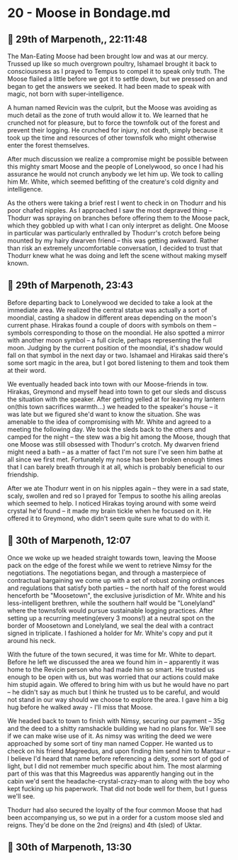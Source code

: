 # 20 - Moose in Bondage.md

## 📅 29th of Marpenoth,, 22:11:48

The Man-Eating Moose had been brought low and was at our mercy.  Trussed up like so much overgrown poultry, Ishamael brought it back to consciousness as I prayed to Tempus to compel it to speak only truth.  The Moose flailed a little before we got it to settle down, but we pressed on and began to get the answers we seeked.  It had been made to speak with magic, not born with super-intelligence.

A human named Revicin was the culprit, but the Moose was avoiding as much detail as the zone of truth would allow it to.  We learned that he crunched not for pleasure, but to force the townfolk out of the forest and prevent their logging.  He crunched for injury, not death, simply because it took up the time and resources of other townsfolk who might otherwise enter the forest themselves.

After much discussion we realize a compromise might be possible between this mighty smart Moose and the people of Lonelywood, so once I had his assurance he would not crunch anybody we let him up.  We took to calling him Mr. White, which seemed befitting of the creature's cold dignity and intelligence.

As the others were taking a brief rest I went to check in on Thodurr and his poor chafed nipples.  As I approached I saw the most depraved thing – Thodurr was spraying on branches before offering them to the Moose pack, which they gobbled up with what I can only interpret as delight.  One Moose in particular was particularly enthralled by Thodurr's crotch before being mounted by my hairy dwarven friend – this was getting awkward.  Rather than risk an extremely uncomfortable conversation, I decided to trust that Thodurr knew what he was doing and left the scene without making myself known.

## 📅 29th of Marpenoth, 23:43

Before departing back to Lonelywood we decided to take a look at the immediate area.  We realized the central statue was actually a sort of moondial, casting a shadow in different areas depending on the moon's current phase.  Hirakas found a couple of doors with symbols on them – symbols corresponding to those on the moondial.  He also spotted a mirror with another moon symbol – a full circle, perhaps representing the full moon.  Judging by the current position of the moondial, it's shadow would fall on that symbol in the next day or two.  Ishamael and Hirakas said there's some sort magic in the area, but I got bored listening to them and took them at their word.

We eventually headed back into town with our Moose-friends in tow.  Hirakas, Greymond and myself head into town to get our sleds and discuss the situation with the speaker.  After getting yelled at for leaving my lantern on(this town sacrifices warmth...) we headed to the speaker's house – it was late but we figured she'd want to know the situation.  She was amenable to the idea of compromising with Mr. White and agreed to a meeting the following day.  We took the sleds back to the others and camped for the night – the stew was a big hit among the Moose, though that one Moose was still obsessed with Thodurr's crotch.  My dwarven friend might need a bath – as a matter of fact I'm not sure I've seen him bathe at all since we first met.  Fortunately my nose has been broken enough times that I can barely breath through it at all, which is probably beneficial to our friendship.

After we ate Thodurr went in on his nipples again – they were in a sad state, scaly, swollen and red so I prayed for Tempus to soothe his ailing areolas which seemed to help.  I noticed Hirakas toying around with some weird crystal he'd found – it made my brain tickle when he focused on it.  He offered it to Greymond, who didn't seem quite sure what to do with it.

## 📅 30th of Marpenoth, 12:07

Once we woke up we headed straight towards town, leaving the Moose pack on the edge of the forest while we went to retrieve Nimsy for the negotiations.  The negotiations began, and through a masterpiece of contractual bargaining we come up with a set of robust zoning ordinances and regulations that satisfy both parties – the north half of the forest would henceforth be "Moosetown", the exclusive jurisdiction of Mr. White and his less-intelligent brethren, while the southern half would be "Lonelyland" where the townsfolk would pursue sustainable logging practices.  After setting up a recurring meeting(every 3 moons!) at a neutral spot on the border of Moosetown and Lonelyland, we seal the deal with a contract signed in triplicate.  I fashioned a holder for Mr. White's copy and put it around his neck.

With the future of the town secured, it was time for Mr. White to depart.  Before he left we discussed the area we found him in – apparently it was home to the Revicin person who had made him so smart.  He trusted us enough to be open with us, but was worried that our actions could make him stupid again.  We offered to bring him with us but he would have no part – he didn't say as much but I think he trusted us to be careful, and would not stand in our way should we choose to explore the area.   I gave him a big hug before he walked away - I'll miss that Moose.

We headed back to town to finish with Nimsy, securing our payment – 35g and the deed to a shitty ramshackle building we had no plans for.  We'll see if we can make wise use of it.  As nimsy was writing the deed we were approached by some sort of tiny man named Copper. He wanted us to check on his friend Magreedus, and upon finding him send him to Mantaur – I believe I'd heard that name before referencing a deity, some sort of god of light, but I did not remember much specific about him.  The most alarming part of this was that this Magreedus was apparently hanging out in the cabin we'd sent the headache-crystal-crazy-man to along with the boy who kept fucking up his paperwork.  That did not bode well for them, but I guess we'll see.

Thodurr had also secured the loyalty of the four common Moose that had been accompanying us, so we put in a order for a custom moose sled and reigns.  They'd be done on the 2nd (reigns) and 4th (sled) of Uktar.

## 📅 30th of Marpenoth, 13:30
